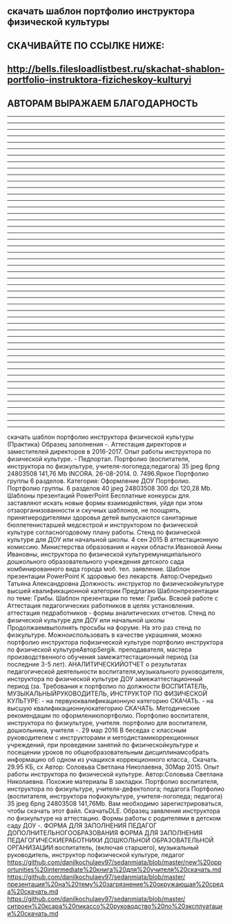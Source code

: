скачать шаблон портфолио инструктора физической культуры
--------------------------------------------------
СКАЧИВАЙТЕ ПО ССЫЛКЕ НИЖЕ:
--------------------------------------------------
http://bells.filesloadlistbest.ru/skachat-shablon-portfolio-instruktora-fizicheskoy-kulturyi
--------------------------------------------------
АВТОРАМ ВЫРАЖАЕМ БЛАГОДАРНОСТЬ
--------------------------------------------------
--------------------------------------------------
--------------------------------------------------
--------------------------------------------------
--------------------------------------------------
--------------------------------------------------
--------------------------------------------------
--------------------------------------------------
--------------------------------------------------
--------------------------------------------------
--------------------------------------------------
--------------------------------------------------
--------------------------------------------------
--------------------------------------------------
--------------------------------------------------
--------------------------------------------------
--------------------------------------------------
--------------------------------------------------
--------------------------------------------------
--------------------------------------------------
--------------------------------------------------
--------------------------------------------------
--------------------------------------------------
--------------------------------------------------
--------------------------------------------------
--------------------------------------------------
--------------------------------------------------
--------------------------------------------------
--------------------------------------------------
--------------------------------------------------
--------------------------------------------------
--------------------------------------------------
--------------------------------------------------
--------------------------------------------------
--------------------------------------------------
--------------------------------------------------
--------------------------------------------------
--------------------------------------------------
--------------------------------------------------
--------------------------------------------------
--------------------------------------------------
--------------------------------------------------
--------------------------------------------------
--------------------------------------------------
--------------------------------------------------
--------------------------------------------------
--------------------------------------------------
--------------------------------------------------
--------------------------------------------------
--------------------------------------------------
скачать шаблон портфолио инструктора физической культуры (Практика) Образец заполнения -. Аттестация директоров и заместителей директоров в 2016-2017. Опыт работы инструктора по физической культуре. - Педпортал. Портфолио (воспитателя, инструктора по физкультуре, учителя-логопеда;педагога) 35 jpeg  6png 24803508 141,76 Mb INCORA. 26-08-2014. 0. 7496.Яркое Портфолио группы 6 разделов. Категория: Оформление ДОУ Портфолио. Портфолио группы. 6 разделов 40 jpeg 24803508 300 dpi 120,28 Mb. Шаблоны презентаций PowerPoint Бесплатные конкурсы для. заставляют искать новые формы взаимодействия, уйдя при этом отзаорганизованности и скучных шаблонов, не поощрять, принятиеродителями  здоровья детей выпускаются санитарные бюллетенистаршей медсестрой и инструктором по физической культуре согласногодовому плану работы. Стенд по физической культуре для ДОУ или начальной школы. 4 сен 2015  В аттестационную комиссию. Министерства образования и науки области.Ивановой Анны Ивановны, инструктора по физической культуремуниципального дошкольного образовательного учреждения детского сада комбинированного вида города  моб. тел. заявление. Шаблон презентации PowerPoint К здоровью без лекарств. Автор:Очередько Татьяна Александровна Должность: инструктор по физическойкультуре высшей квалификационной категории Предлагаю  Шаблонпрезентации по теме: Грибы. Шаблон презентации по теме: Грибы. Всвоей работе с
Аттестация педагогических работников в целях установления. аттестация педработников - формы аналитических отчетов. Стенд по физической культуре для ДОУ или начальной школы Продолжаемвыполнять просьбы на форуме. На это раз стенд по физкультуре. Можноиспользовать в качестве украшения, можно  портфолио инструктора пофизической культуре портфолио инструктора по физической культуреАвторSergik. преподавателя, мастера производственного обучения замежаттестационный период (за последние 3-5 лет). АНАЛИТИЧЕСКИЙОТЧЕТ о результатах педагогической деятельности воспитателя,музыкального руководителя, инструктора по физической культуре ДОУ замежаттестационный период (за. Требования к портфолио по должности ВОСПИТАТЕЛЬ, МУЗЫКАЛЬНЫЙРУКОВОДИТЕЛЬ, ИНСТРУКТОР ПО ФИЗИЧЕСКОЙ КУЛЬТУРЕ: - на первуюквалификационную категорию СКАЧАТЬ. - на высшую квалификационнуюкатегорию СКАЧАТЬ. Методические рекомендации по оформлениюпортфолио. Портфолио воспитателя, инструктора по физкультуре, учителя. портфолио для воспитателя, дошкольника, учителя -. 29 мар 2016  В беседах с классным руководителем с инструкторами и методистамикоррекционных учреждений, при проведении занятий по физическойкультуре и посещении уроков по общеобразовательным дисциплинамсобрать информацию об одном из учащихся коррекционного класса,. Скачать. 29.95 КБ, cx Автор: Соловьва Светлана Николаевна, 30Мар 2015. Опыт работы инструктора по физической культуре. Автор:Соловьва Светлана Николаевна. Похожие материалы
В закладки. Портфолио воспитателя, инструктора по физкультуре, учителя-дефектолога; педагога Портфолио (воспитателя, инструктора пофизкультуре, учителя-логопеда; педагога) 35 jpeg  6png 24803508 141,76Mb. Вам необходимо зарегистрироваться, чтобы скачать этот файл. СкачатьDLE. Образец заявления инструктора по физкультуре на аттестацию. Формы работы с родителями в детском саду ДОУ -. ФОРМА ДЛЯ ЗАПОЛНЕНИЯ  ПЕДАГОГ ДОПОЛНИТЕЛЬНОГООБРАЗОВАНИЯ  ФОРМА ДЛЯ ЗАПОЛНЕНИЯ  ПЕДАГОГИЧЕСКИЕРАБОТНИКИ ДОШКОЛЬНОЙ ОБРАЗОВАТЕЛЬНОЙ ОРГАНИЗАЦИИ:воспитатель, (включая старшего), музыкальный руководитель, инструктор пофизической культуре, педагог
https://github.com/danilkochulaev97/sedanmiata/blob/master/new%20opportunities%20intermediate%20книга%20для%20учителя%20скачать.md
https://github.com/danilkochulaev97/sedanmiata/blob/master/презентация%20на%20тему%20загрязнение%20окружающая%20среда%20скачать.md
https://github.com/danilkochulaev97/sedanmiata/blob/master/ситроен%20ксара%20пикассо%20руководство%20по%20эксплуатации%20скачать.md